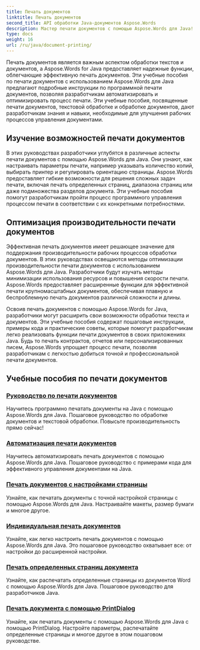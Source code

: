 ```yaml
---
title: Печать документов
linktitle: Печать документов
second_title: API обработки Java-документов Aspose.Words
description: Мастер печати документов с помощью Aspose.Words для Java! Автоматизируйте настройки печати, оптимизируйте производительность и легко добивайтесь профессиональных результатов.
type: docs
weight: 16
url: /ru/java/document-printing/
---
```


Печать документов является важным аспектом обработки текстов и документов, а Aspose.Words for Java предоставляет надежные функции, облегчающие эффективную печать документов. Эти учебные пособия по печати документов с использованием Aspose.Words для Java предлагают подробные инструкции по программной печати документов, позволяя разработчикам автоматизировать и оптимизировать процесс печати. Эти учебные пособия, посвященные печати документов, текстовой обработке и обработке документов, дают разработчикам знания и навыки, необходимые для улучшения рабочих процессов управления документами.

## Изучение возможностей печати документов

В этих руководствах разработчики углубятся в различные аспекты печати документов с помощью Aspose.Words для Java. Они узнают, как настраивать параметры печати, например указывать количество копий, выбирать принтер и регулировать ориентацию страницы. Aspose.Words предоставляет гибкие возможности для решения сложных задач печати, включая печать определенных страниц, диапазона страниц или даже подмножества разделов документа. Эти учебные пособия помогут разработчикам пройти процесс программного управления процессом печати в соответствии с их конкретными потребностями.

## Оптимизация производительности печати документов

Эффективная печать документов имеет решающее значение для поддержания производительности рабочих процессов обработки документов. В этих руководствах освещаются методы оптимизации производительности печати документов с использованием Aspose.Words для Java. Разработчики будут изучать методы минимизации использования ресурсов и повышения скорости печати. Aspose.Words предоставляет расширенные функции для эффективной печати крупномасштабных документов, обеспечивая плавную и беспроблемную печать документов различной сложности и длины.

Освоив печать документов с помощью Aspose.Words for Java, разработчики могут расширить свои возможности обработки текста и документов. Эти учебные пособия содержат пошаговые инструкции, примеры кода и практические советы, которые помогут разработчикам легко реализовать функции печати документов в своих приложениях Java. Будь то печать контрактов, отчетов или персонализированных писем, Aspose.Words упрощает процесс печати, позволяя разработчикам с легкостью добиться точной и профессиональной печати документов.

## Учебные пособия по печати документов

### [Руководство по печати документов](./guide-to-document-printing/)
Научитесь программно печатать документы на Java с помощью Aspose.Words для Java. Пошаговое руководство по обработке документов и текстовой обработки. Повысьте производительность прямо сейчас!
### [Автоматизация печати документов](./automating-document-printing/)
Научитесь автоматизировать печать документов с помощью Aspose.Words для Java. Пошаговое руководство с примерами кода для эффективного управления документами на Java.
### [Печать документов с настройками страницы](./printing-documents-page-setup/)
Узнайте, как печатать документы с точной настройкой страницы с помощью Aspose.Words для Java. Настраивайте макеты, размер бумаги и многое другое.
### [Индивидуальная печать документов](./customized-document-printing/)
Узнайте, как легко настроить печать документов с помощью Aspose.Words для Java. Это пошаговое руководство охватывает все: от настройки до расширенной настройки.
### [Печать определенных страниц документа](./printing-specific-document-pages/)
Узнайте, как распечатать определенные страницы из документов Word с помощью Aspose.Words для Java. Пошаговое руководство для разработчиков Java.
### [Печать документа с помощью PrintDialog](./print-document-printdialog/)
Узнайте, как печатать документы с помощью Aspose.Words для Java с помощью PrintDialog. Настройте параметры, распечатайте определенные страницы и многое другое в этом пошаговом руководстве.